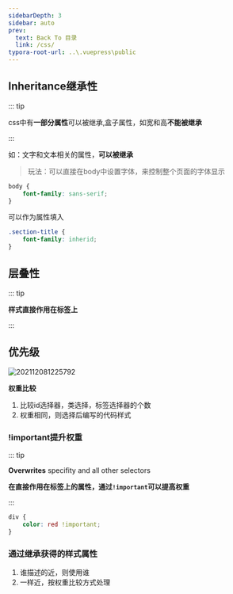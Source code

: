 ```yaml
---
sidebarDepth: 3
sidebar: auto
prev:
  text: Back To 目录
  link: /css/
typora-root-url: ..\.vuepress\public
---
```




## Inheritance继承性

::: tip

css中有**一部分属性**可以被继承,盒子属性，如宽和高**不能被继承**

:::

如：文字和文本相关的属性，**可以被继承**

>  玩法：可以直接在body中设置字体，来控制整个页面的字体显示

```css
body {
	font-family: sans-serif;
}
```

可以作为属性填入

```css
.section-title {
	font-family: inherid;
}
```



## 层叠性

::: tip

**样式直接作用在标签上**

:::



## 优先级



![202112081225792](/images/css/2021120812257921)

**权重比较**

1. 比较id选择器，类选择，标签选择器的个数
2. 权重相同，则选择后编写的代码样式

### !important提升权重

::: tip

**Overwrites** specifity and all other selectors

**在直接作用在标签上的属性，通过`!important`可以提高权重**

:::

```css
div {
	color: red !important;
}
```



### 通过继承获得的样式属性

1. 谁描述的近，则使用谁
2. 一样近，按权重比较方式处理